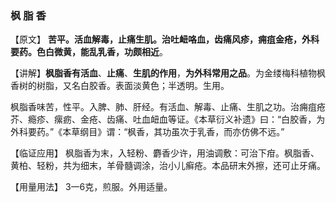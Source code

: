 ### 枫   脂   香

【原文】  **苦平。活血解毒，止痛生肌。治吐衄咯血，齿痛风疹，痈疽金疮，外科要药。色白微黄，能乱乳香，功颇相近**。
    

【讲解】**枫脂香有活血**、**止痛**、**生肌的作用**，**为外科常用之品**。为金缕梅科植物枫香树的树脂，又名白胶香。表面淡黄色；半透明。生用。
     
枫脂香味苦，性平。入脾、肺、肝经。有活血、解毒、止痛、生肌之功。治痈疽疮芥、瘾疹、瘰疬、金疮、齿痛、吐血衄血等证。《本草衍义补遗》曰：“白胶香，为外科要药。”《本草纲目》谓：“枫香，其功虽次于乳香，而亦仿佛不远。”
    
【临证应用】  枫脂香为末，入轻粉、麝香少许，用油调敷：可治下疳。枫脂香、黄柏、轻粉，共为细末，羊骨髓调涂，治小儿癣疮。本品研末外擦，还可止牙痛。
    
【用量用法】  3一6克，煎服。外用适量。

 
